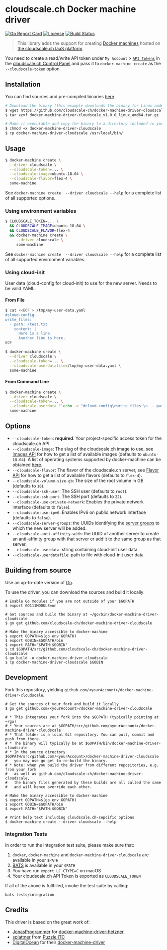 # cloudscale.ch Docker machine driver

[![Go Report Card](https://goreportcard.com/badge/github.com/cloudscale-ch/docker-machine-driver-cloudscale)](https://goreportcard.com/report/github.com/cloudscale-ch/docker-machine-driver-cloudscale)
[![License](https://img.shields.io/badge/License-MIT-blue.svg)](https://opensource.org/licenses/MIT)
[![Build Status](https://travis-ci.org/cloudscale-ch/docker-machine-driver-cloudscale.svg?branch=master)](https://travis-ci.org/cloudscale-ch/docker-machine-driver-cloudscale)

> This library adds the support for creating [Docker machines](https://github.com/docker/machine) hosted on [the cloudscale.ch IaaS platform](https://www.cloudscale.ch).

You need to create a read/write API token under `My Account` > [`API Tokens`](https://control.cloudscale.ch/user/api-tokens) in the [cloudscale.ch Control Panel](https://control.cloudscale.ch/server)
and pass it to `docker-machine create` as the `--cloudscale-token` option.

## Installation

You can find sources and pre-compiled binaries [here](https://github.com/cloudscale-ch/docker-machine-driver-cloudscale/releases).

```bash
# Download the binary (this example downloads the binary for Linux amd64)
$ wget https://github.com/cloudscale-ch/docker-machine-driver-cloudscale/releases/download/v1.0.0/docker-machine-driver-cloudscale_v1.0.0_linux_amd64.tar.gz
$ tar xzvf docker-machine-driver-cloudscale_v1.0.0_linux_amd64.tar.gz

# Make it executable and copy the binary to a directory included in your $PATH
$ chmod +x docker-machine-driver-cloudscale
$ cp docker-machine-driver-cloudscale /usr/local/bin/
```

## Usage

```bash
$ docker-machine create \
  --driver cloudscale \
  --cloudscale-token=... \
  --cloudscale-image=ubuntu-18.04 \
  --cloudscale-flavor=flex-4 \
  some-machine
```

See `docker-machine create  --driver cloudscale --help` for a complete list of all supported options.

### Using environment variables

```bash
$ CLOUDSCALE_TOKEN=... \
  && CLOUDSCALE_IMAGE=ubuntu-18.04 \
  && CLOUDSCALE_FLAVOR=flex-4
  && docker-machine create \
     --driver cloudscale \
     some-machine
```

See `docker-machine create  --driver cloudscale --help` for a complete list of all supported environment variables.

### Using cloud-init

User data (cloud-config for cloud-init) to use for the new server. Needs to be valid YAML. 

#### From File

```bash
$ cat <<EOF > /tmp/my-user-data.yaml
#cloud-config
write_files:
  - path: /test.txt
    content: |
      Here is a line.
      Another line is here.
EOF
```

```bash
$ docker-machine create \
  --driver cloudscale \
  --cloudscale-token=... \
  --cloudscale-userdatafile=/tmp/my-user-data.yaml \
  some-machine
```

#### From Command Line

```bash
$ docker-machine create \
  --driver cloudscale \
  --cloudscale-token=... \
  --cloudscale-userdata "`echo -e "#cloud-config\nwrite_files:\n  - path: /test.txt\n    content: |\n      my cli user-data test\n"`" \
  some-machine
```

## Options

- `--cloudscale-token`: **required**. Your project-specific access token for the cloudscale.ch API.
- `--cloudscale-image`: The slug of the cloudscale.ch image to use, see [Images API](https://www.cloudscale.ch/en/api/v1#images) for how to get a list of available images (defaults to `ubuntu-18.04`). A list of operating systems supported by docker-machine can be obtained [here](https://docs.docker.com/machine/drivers/os-base/).
- `--cloudscale-flavor`: The flavor of the cloudscale.ch server, see [Flavor API](https://www.cloudscale.ch/en/api/v1#flavors) for how to get a list of available flavors (defaults to `flex-4`).
- `--cloudscale-volume-size-gb`: The size of the root volume in GB (defaults to `10`).
- `--cloudscale-ssh-user`: The SSH user (defaults to `root`).
- `--cloudscale-ssh-port`: The SSH port (defaults to `22`).
- `--cloudscale-use-private-network`: Enables the private network interface (defaults to `false`).
- `--cloudscale-use-ipv6`: Enables IPv6 on public network interface (defaults to `false`).
- `--cloudscale-server-groups`: the UUIDs identifying the [server groups](https://www.cloudscale.ch/en/api/v1#server-groups) to which the new server will be added.
- `--cloudscale-anti-affinity-with`: the UUID of another server to create an anti-affinity group with that server or add it to the same group as that server.
- `--cloudscale-userdata`: string containing cloud-init user data
- `--cloudscale-userdatafile`: path to file with cloud-init user data



## Building from source

Use an up-to-date version of [Go](https://golang.org/dl).

To use the driver, you can download the sources and build it locally:

```shell
# Enable Go modules if you are not outside of your $GOPATH
$ export GO111MODULE=on
 
# Get sources and build the binary at ~/go/bin/docker-machine-driver-cloudscale
$ go get github.com/cloudscale-ch/docker-machine-driver-cloudscale

# Make the binary accessible to docker-machine
$ export GOPATH=$(go env GOPATH)
$ export GOBIN=$GOPATH/bin
$ export PATH="$PATH:$GOBIN"
$ cd $GOPATH/src/github.com/cloudscale-ch/docker-machine-driver-cloudscale
$ go build -o docker-machine-driver-cloudscale
$ cp docker-machine-driver-cloudscale $GOBIN
```

## Development

Fork this repository, yielding `github.com/<yourAccount>/docker-machine-driver-cloudscale`.

```shell
# Get the sources of your fork and build it locally
$ go get github.com/<yourAccount>/docker-machine-driver-cloudscale

# * This integrates your fork into the $GOPATH (typically pointing at ~/go)
# * Your sources are at $GOPATH/src/github.com/<yourAccount>/docker-machine-driver-cloudscale
# * That folder is a local Git repository. You can pull, commit and push from there.
# * The binary will typically be at $GOPATH/bin/docker-machine-driver-cloudscale
# * In the source directory $GOPATH/src/github.com/<yourAccount>/docker-machine-driver-cloudscale
#   you may use go get to re-build the binary.
# * Note: when you build the driver from different repositories, e.g. from your fork
#   as well as github.com/cloudscale-ch/docker-machine-driver-cloudscale,
#   the binary files generated by these builds are all called the same
#   and will hence override each other.

# Make the binary accessible to docker-machine
$ export GOPATH=$(go env GOPATH)
$ export GOBIN=$GOPATH/bin
$ export PATH="$PATH:$GOBIN"

# Print help text including cloudscale.ch-sepcific options
$ docker-machine create --driver cloudscale --help
```

### Integration Tests

In order to run the integration test suite, please make sure that:

  1. `docker`, `docker-machine` and `docker-machine-driver-cloudscale` are available in your `$PATH`
  1. [BATS](https://github.com/sstephenson/bats#installing-bats-from-source) is available in your `$PATH`
  1. You have run `export LC_CTYPE=C` on macOS
  1. Your cloudscale.ch API Token is exported as `CLOUDSCALE_TOKEN`
  
If all of the above is fullfilled, invoke the test suite by calling:

`bats tests/integration`


## Credits
This driver is based on the great work of:
* [JonasProgrammer](https://github.com/JonasProgrammer/) for [docker-machine-driver-hetzner](https://github.com/JonasProgrammer/docker-machine-driver-hetzner)
* [splattner](https://github.com/splattner) from [Puzzle ITC](https://www.puzzle.ch)
* [DigitalOcean](https://github.com/digitalocean) for their [docker-machine-driver](https://github.com/docker/machine/tree/master/drivers/digitalocean)
